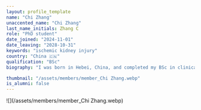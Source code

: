 ```yaml
---
layout: profile_template
name: "Chi Zhang"
unaccented_name: "Chi Zhang"
last_name_initials: Zhang C
role: "PhD student"
date_joined: "2024-11-01"
date_leaving: "2028-10-31"
keywords: "ischemic kidney injury"
country: "China 🇨🇳"
qualification: "BSc"
biography: "I was born in Hebei, China, and completed my BSc in clinical medicine at Fujian Medical University. Following that, I pursued an MSc in Nephrology at Shanghai Jiao Tong University, where I conducted research at the Translational Medicine Center of Shanghai General Hospital. My master's research involved extensive work with transgenic mice, focusing on the role of the Hippo pathway in cell apoptosis during renal maladaptive repair following acute kidney injury. In November 2024, I joined Marco’s group with funding from the CSC. My primary research now focuses on how cellular senescence influences renal pathology after ischemic injury. Outside of academia, I enjoy learning new languages, traveling, and spending time with friends."

thumbnail: "/assets/members/member_Chi Zhang.webp"
is_alumni: false
---
```


 ![](/assets/members/member_Chi Zhang.webp)

 